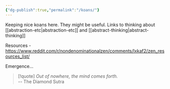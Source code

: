 ```yaml
---
{"dg-publish":true,"permalink":"/koans/"}
---
```


Keeping nice koans here. They might be useful. Links to thinking about [[abstraction-etc\|abstraction-etc]] and [[abstract-thinking\|abstract-thinking]]

Resources - https://www.reddit.com/r/nondenominationalzen/comments/lxkaf2/zen_resources_list/


Emergence...
> [!quote] 
> _Out of nowhere, the mind comes forth._  
> -- The Diamond Sutra